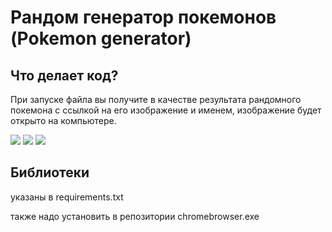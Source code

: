 # Рандом генератор покемонов (Pokemon generator) 
<h2> Что делает код?</h2>

При запуске файла вы получите в качестве результата рандомного покемона с ссылкой на его изображение и именем, изображение будет открыто на компьютере.

<img src=https://sun9-9.userapi.com/zazPc8iWK5m4JhWVgQ2XBxRdd84vMhwIgn6HpQ/XIu3Z1PsS0M.jpg>

<img src=https://sun9-24.userapi.com/2hioZfUtAbsqRjl6MFXJiuiBaUmOmnat5UxDvQ/U8R7ckxSOd8.jpg>

<img src=https://sun9-17.userapi.com/isHuGlgEZOdbQ6kZmZHEP22KPEx6gQNLdT3Ibg/dLbY6zaPSbY.jpg>


<h2> Библиотеки </h2>
указаны в requirements.txt 

также надо установить в репозитории chromebrowser.exe

